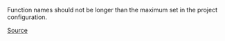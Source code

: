 Function names should not be longer than the maximum set in the project configuration.

[Source](https://github.com/arturbosch/detekt/)